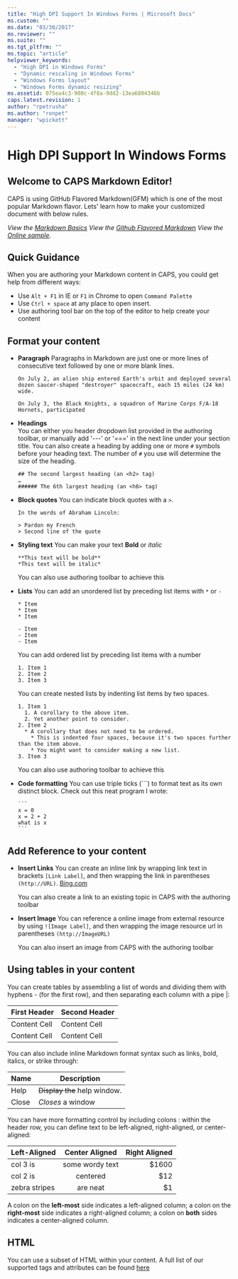 ```yaml
---
title: "High DPI Support In Windows Forms | Microsoft Docs"
ms.custom: ""
ms.date: "03/30/2017"
ms.reviewer: ""
ms.suite: ""
ms.tgt_pltfrm: ""
ms.topic: "article"
helpviewer_keywords: 
  - "High DPI in Windows Forms"
  - "Dynamic rescaling in Windows Forms"
  - "Windows Forms layout"
  - "Windows Forms dynamic resizing"
ms.assetid: 075ea4c3-900c-4f8a-9dd2-13ea6804346b
caps.latest.revision: 1
author: "rpetrusha"
ms.author: "ronpet"
manager: "wpickett"
---
```

# High DPI Support In Windows Forms
## Welcome to CAPS Markdown Editor!

CAPS is using GitHub Flavored Markdown(GFM) which is one of the most popular Markdown flavor. Lets' learn how to make your customized document with below rules.  

*View the [Markdown Basics](https://help.github.com/articles/markdown-basics/)*
*View the [Github Flavored Markdown](https://help.github.com/articles/github-flavored-markdown/)*
*View the [Online sample](http://github.github.com/github-flavored-markdown/sample_content.html).*
  
Quick Guidance
---
When you are authoring your Markdown content in CAPS, you could get help from different ways:
- Use `Alt + F1` in IE or `F1` in Chrome to open `Command Palette`
- Use `Ctrl + space` at any place to open insert.
- Use authoring tool bar on the top of the editor to help create your content

Format your content
---
- **Paragraph**
  Paragraphs in Markdown are just one or more lines of consecutive text followed by one or more blank lines.
  
  ```
  On July 2, an alien ship entered Earth's orbit and deployed several dozen saucer-shaped "destroyer" spacecraft, each 15 miles (24 km) wide.
  
  On July 3, the Black Knights, a squadron of Marine Corps F/A-18 Hornets, participated 
  ```
  
- **Headings**  
  You can either you header dropdown list provided in the authoring toolbar, or manually add '---' or '===' in the     next line under your section title. You can also create a heading by adding one or more `#` symbols before your     heading text. The number of `#` you use will determine the size of the heading.

  ```
  ## The second largest heading (an <h2> tag)
  …
  ###### The 6th largest heading (an <h6> tag)
  ```

- **Block quotes**
  You can indicate block quotes with a `>`.
  ```
  In the words of Abraham Lincoln:
  
  > Pardon my French
  > Second line of the quote
  ```

- **Styling text**
  You can make your text **Bold** or *italic*
  ```
  **This text will be bold**
  *This text will be italic*  
  ```
  You can also use authoring toolbar to achieve this

- **Lists**
  You can add an unordered list by preceding list items with `*` or `-`
  ```
  * Item
  * Item
  * Item
  
  - Item
  - Item
  - Item  
  ```
  You can add ordered list by preceding list items with a number
  ```
  1. Item 1
  2. Item 2
  3. Item 3  
  ```
  You can create nested lists by indenting list items by two spaces.
  ```
  1. Item 1
    1. A corollary to the above item.
    2. Yet another point to consider.
  2. Item 2
    * A corollary that does not need to be ordered.
      * This is indented four spaces, because it's two spaces further than the item above.
      * You might want to consider making a new list.
  3. Item 3 
  ```
  You can also use authoring toolbar to achieve this
  
- **Code formatting**
  You can use triple ticks (```) to format text as its own distinct block.
  Check out this neat program I wrote:  
  ~~~~
  ```
  x = 0
  x = 2 + 2
  what is x
  ```
  ~~~~

Add Reference to your content
---
- **Insert Links**
  You can create an inline link by wrapping link text in brackets `[Link Label]`, and then wrapping the link in    parentheses `(http://URL)`. 
  [Bing.com](http://www.bing.com)
  
  You can also create a link to an existing topic in CAPS with the authoring toolbar
  
- **Insert Image**
  You can reference a online image from external resource by using `![Image Label]`, and then wrapping the image resource url in parentheses `(http://ImageURL)`
  
  You can also insert an image from CAPS with the authoring toolbar


Using tables in your content
---
You can create tables by assembling a list of words and dividing them with hyphens - (for the first row), and then separating each column with a pipe |:

First Header  | Second Header
------------- | -------------
Content Cell  | Content Cell
Content Cell  | Content Cell

You can also include inline Markdown format syntax such as links, bold, italics, or strike through:

| Name | Description          |
| ------------- | ----------- |
| Help      | ~~Display the~~ help window.|
| Close     | _Closes_ a window     |

You can have more formatting control by including colons : within the header row, you can define text to be left-aligned, right-aligned, or center-aligned:

| Left-Aligned  | Center Aligned  | Right Aligned |
| :------------ |:---------------:| -----:|
| col 3 is      | some wordy text | $1600 |
| col 2 is      | centered        |   $12 |
| zebra stripes | are neat        |    $1 |

A colon on the **left-most** side indicates a left-aligned column; a colon on the **right-most** side indicates a right-aligned column; a colon on **both** sides indicates a center-aligned column.


HTML
---
You can use a subset of HTML within your content. 
A full list of our supported tags and attributes can be found [here](https://github.com/github/markup/tree/master#html-sanitization)


  
